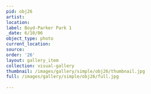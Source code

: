 ```yaml
---
pid: obj26
artist: 
location: 
label: Boyd-Parker Park 1
_date: 6/10/06
object_type: photo
current_location: 
source: 
order: '26'
layout: gallery_item
collection: visual-gallery
thumbnail: /images/gallery/simple/obj26/thumbnail.jpg
full: /images/gallery/simple/obj26/full.jpg
 
---
```

